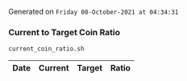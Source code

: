 Generated on `Friday 08-October-2021 at 04:34:31`

### Current to Target Coin Ratio
`current_coin_ratio.sh`

Date|Current|Target|Ratio
---|---|---|---
